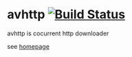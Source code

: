 avhttp [![Build Status](https://travis-ci.org/avplayer/avhttp.png?branch=master)](https://travis-ci.org/avplayer/avhttp)
======

avhttp is cocurrent http downloader

see [homepage](http://avplayer.org/avhttp.html)
